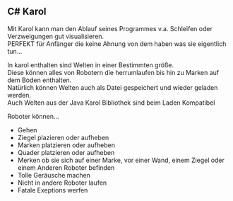 ## C# Karol

Mit Karol kann man den Ablauf seines Programmes v.a. Schleifen oder Verzweigungen gut visualisieren.
<br>
PERFEKT für Anfänger die keine Ahnung von dem haben was sie eigentlich tun...

In karol enthalten sind Welten in einer Bestimmten größe.
<br>
Diese können alles von Robotern die herrumlaufen bis hin zu Marken auf dem Boden enthalten.
<br>
Natürlich können Welten auch als Datei gespeichert und wieder geladen werden. 
<br>
Auch Welten aus der Java Karol Bibliothek sind beim Laden Kompatibel

Roboter können...

- Gehen
- Ziegel plazieren oder aufheben
- Marken platzieren oder aufheben
- Quader platzieren oder aufheben
- Merken ob sie sich auf einer Marke, vor einer Wand, einem Ziegel oder einem Anderen Roboter befinden
- Tolle Geräusche machen
- Nicht in andere Roboter laufen
- Fatale Exeptions werfen

